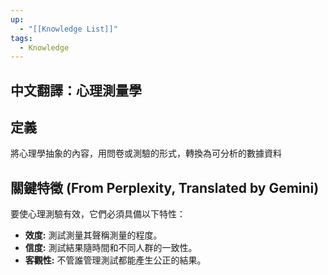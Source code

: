 ```yaml
---
up:
  - "[[Knowledge List]]"
tags:
  - Knowledge
---
```

## 中文翻譯：心理測量學
## 定義
將心理學抽象的內容，用問卷或測驗的形式，轉換為可分析的數據資料
## 關鍵特徵 (From Perplexity, Translated by Gemini)
要使心理測驗有效，它們必須具備以下特性：
- **效度:** 測試測量其聲稱測量的程度。
- **信度:** 測試結果隨時間和不同人群的一致性。
- **客觀性:** 不管誰管理測試都能產生公正的結果。
